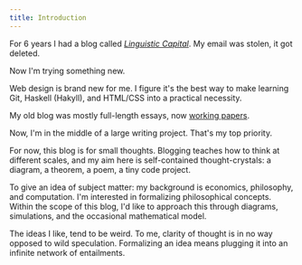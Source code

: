```yaml
---
title: Introduction
---
```


For 6 years I had a blog called [*Linguistic Capital*](http://web.archive.org/web/20170901000000*/linguisticcapital.wordpress.com). 
My email was stolen, it got deleted.

Now I\'m trying something new.

Web design is brand new for me. I figure it\'s the best way to make learning Git, Haskell (Hakyll), and HTML/CSS into a practical necessity.

My old blog was mostly full-length essays, now [working papers](https://github.com/gjoncas/Working-Papers).

Now, I\'m in the middle of a large writing project. That\'s my top priority.

For now, this blog is for small thoughts.
Blogging teaches how to think at different scales, and my aim here is self-contained thought-crystals: a diagram, a theorem, a poem, a tiny code project.

To give an idea of subject matter: my background is economics, philosophy, and computation.
I\'m interested in formalizing philosophical concepts.
Within the scope of this blog, I\'d like to approach this through diagrams, simulations, and the occasional mathematical model.

The ideas I like, tend to be weird.
To me, clarity of thought is in no way opposed to wild speculation.
Formalizing an idea means plugging it into an infinite network of entailments.